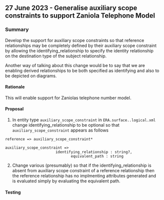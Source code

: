 

## 27 June 2023 - Generalise auxiliary scope constraints to support Zaniola Telephone Model 

### Summary
Develop the support for auxiliary scope constraints so that reference relationships may be completely 
defined by their auxiliary scope constraint by allowing the identifying_relationship to specify the identity relationship
on the destination type of the subject relationship.

Another way of talking about this change would be to say that we are enabling derived relationships to be both specified as identifying and also to be depicted on diagrams.

#### Rationale
This will enable support for Zaniolas telephone number model.

#### Proposal

1. In  entity type `auxiliary_scope_constraint` in `ERA.surface..logical.xml`
change identifying_relationship to be optional so that `auxiliary_scope_constraint` appears as follows
```
reference => auxiliary_scope_constraint*

auxiliary_scope_constraint => 
                       identifying_relationship : string?,
							  equivalent_path : string
```
 
2. Change various (presumably) so that if the identifying_relationship is absent from  auxiliary scope constraint of
a  reference relationship then the reference relationship has no implmenting attributes generated 
and is evaluated simply by evaluating the equivalent path.


#### Testing

